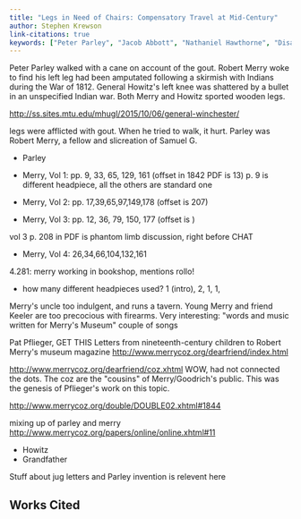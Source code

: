 ```yaml
---
title: "Legs in Need of Chairs: Compensatory Travel at Mid-Century"
author: Stephen Krewson
link-citations: true
keywords: ["Peter Parley", "Jacob Abbott", "Nathaniel Hawthorne", "Disability studies"]
---
```


Peter Parley walked with a cane on account of the gout. Robert Merry woke to find his left leg had been amputated following a skirmish with Indians during the War of 1812. General Howitz's left knee was shattered by a bullet in an unspecified Indian war. Both Merry and Howitz sported wooden legs.


http://ss.sites.mtu.edu/mhugl/2015/10/06/general-winchester/



 legs were afflicted with gout. When he tried to walk, it hurt. Parley was Robert Merry, a fellow and slicreation of Samuel G. 

* Parley
* Merry, Vol 1: pp. 9, 33, 65, 129, 161 (offset in 1842 PDF is 13)
p. 9 is different headpiece, all the others are standard one

* Merry, Vol 2: pp. 17,39,65,97,149,178 (offset is 207)

* Merry, Vol 3: pp. 12, 36, 79, 150, 177 (offset is )

vol 3 p. 208 in PDF is phantom limb discussion, right before CHAT

* Merry, Vol 4: 26,34,66,104,132,161

4.281: merry working in bookshop, mentions rollo!

- how many different headpieces used? 1 (intro), 2, 1, 1, 

Merry's uncle too indulgent, and runs a tavern. Young Merry and friend Keeler are too precocious with firearms. Very interesting: "words and music written for Merry's Museum" couple of songs

Pat Pflieger, GET THIS
Letters from nineteenth-century children to Robert Merry's museum magazine
http://www.merrycoz.org/dearfriend/index.html

http://www.merrycoz.org/dearfriend/coz.xhtml
WOW, had not connected the dots. The coz are the "cousins" of Merry/Goodrich's public. This was the genesis of Pflieger's work on this topic.

http://www.merrycoz.org/double/DOUBLE02.xhtml#1844

mixing up of parley and merry
http://www.merrycoz.org/papers/online/online.xhtml#11


* Howitz
* Grandfather

Stuff about jug letters and Parley invention is relevent here


Works Cited
-----------

